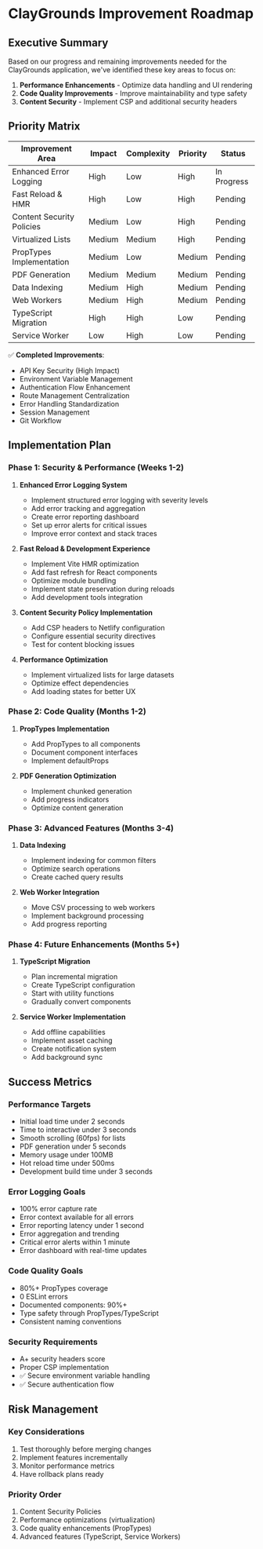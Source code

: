 # ClayGrounds Improvement Roadmap

## Executive Summary

Based on our progress and remaining improvements needed for the ClayGrounds application, we've identified these key areas to focus on:

1. **Performance Enhancements** - Optimize data handling and UI rendering
2. **Code Quality Improvements** - Improve maintainability and type safety
3. **Content Security** - Implement CSP and additional security headers

## Priority Matrix

| Improvement Area | Impact | Complexity | Priority | Status |
|------------------|--------|------------|----------|---------|
| Enhanced Error Logging | High | Low | High | In Progress |
| Fast Reload & HMR | High | Low | High | Pending |
| Content Security Policies | Medium | Low | High | Pending |
| Virtualized Lists | Medium | Medium | High | Pending |
| PropTypes Implementation | Medium | Low | Medium | Pending |
| PDF Generation | Medium | Medium | Medium | Pending |
| Data Indexing | Medium | High | Medium | Pending |
| Web Workers | Medium | High | Medium | Pending |
| TypeScript Migration | High | High | Low | Pending |
| Service Worker | Low | High | Low | Pending |

✅ **Completed Improvements**:
- API Key Security (High Impact)
- Environment Variable Management
- Authentication Flow Enhancement
- Route Management Centralization
- Error Handling Standardization
- Session Management
- Git Workflow

## Implementation Plan

### Phase 1: Security & Performance (Weeks 1-2)

1. **Enhanced Error Logging System**
   - Implement structured error logging with severity levels
   - Add error tracking and aggregation
   - Create error reporting dashboard
   - Set up error alerts for critical issues
   - Improve error context and stack traces

2. **Fast Reload & Development Experience**
   - Implement Vite HMR optimization
   - Add fast refresh for React components
   - Optimize module bundling
   - Implement state preservation during reloads
   - Add development tools integration

3. **Content Security Policy Implementation**
   - Add CSP headers to Netlify configuration
   - Configure essential security directives
   - Test for content blocking issues

2. **Performance Optimization**
   - Implement virtualized lists for large datasets
   - Optimize effect dependencies
   - Add loading states for better UX

### Phase 2: Code Quality (Months 1-2)

1. **PropTypes Implementation**
   - Add PropTypes to all components
   - Document component interfaces
   - Implement defaultProps

2. **PDF Generation Optimization**
   - Implement chunked generation
   - Add progress indicators
   - Optimize content generation

### Phase 3: Advanced Features (Months 3-4)

1. **Data Indexing**
   - Implement indexing for common filters
   - Optimize search operations
   - Create cached query results

2. **Web Worker Integration**
   - Move CSV processing to web workers
   - Implement background processing
   - Add progress reporting

### Phase 4: Future Enhancements (Months 5+)

1. **TypeScript Migration**
   - Plan incremental migration
   - Create TypeScript configuration
   - Start with utility functions
   - Gradually convert components

2. **Service Worker Implementation**
   - Add offline capabilities
   - Implement asset caching
   - Create notification system
   - Add background sync

## Success Metrics

### Performance Targets
- Initial load time under 2 seconds
- Time to interactive under 3 seconds
- Smooth scrolling (60fps) for lists
- PDF generation under 5 seconds
- Memory usage under 100MB
- Hot reload time under 500ms
- Development build time under 3 seconds

### Error Logging Goals
- 100% error capture rate
- Error context available for all errors
- Error reporting latency under 1 second
- Error aggregation and trending
- Critical error alerts within 1 minute
- Error dashboard with real-time updates

### Code Quality Goals
- 80%+ PropTypes coverage
- 0 ESLint errors
- Documented components: 90%+
- Type safety through PropTypes/TypeScript
- Consistent naming conventions

### Security Requirements
- A+ security headers score
- Proper CSP implementation
- ✅ Secure environment variable handling
- ✅ Secure authentication flow

## Risk Management

### Key Considerations
1. Test thoroughly before merging changes
2. Implement features incrementally
3. Monitor performance metrics
4. Have rollback plans ready

### Priority Order
1. Content Security Policies
2. Performance optimizations (virtualization)
3. Code quality enhancements (PropTypes)
4. Advanced features (TypeScript, Service Workers)
